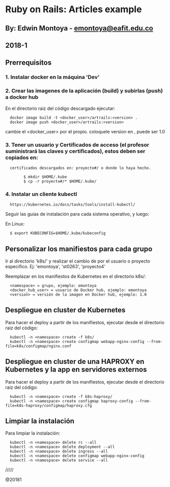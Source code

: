 # Ruby on Rails: Articles example
## By: Edwin Montoya - emontoya@eafit.edu.co
## 2018-1

## Prerrequisitos

### 1. Instalar docker en la máquina 'Dev'

### 2. Crear las imagenes de la aplicación (build) y subirlas (push) a docker hub

En el directorio raiz del código descargado ejecutar:

      docker image build -t <docker_user>/artrails:<version> .
      docker image push <docker_user>/artrails:<version>

cambie el <docker_user> por el propio.
coloquele version en <version>, puede ser 1.0

### 3. Tener un usuario y Certificados de acceso (el profesor suministrará las claves y certificados), estos deben ser copiados en:

      certificados descargados en: proyecto#/ o donde lo haya hecho.

            $ mkdir $HOME/.kube
            $ cp -r proyecto#/* $HOME/.kube/

### 4. Instalar un cliente kubectl 

      https://kubernetes.io/docs/tasks/tools/install-kubectl/

      
Seguir las guias de instalación para cada sistema operativo, y luego:

En Linux:

      $ export KUBECONFIG=$HOME/.kube/kubeconfig


## Personalizar los manifiestos para cada grupo

Ir al directorio 'k8s/' y realizar el cambio de <namespace> por el usuario o proyecto especifico. Ej: 'emontoya', 'st0263', 'proyecto4'

Reemplazar en los manifiestos de Kubernetes en el directorio k8s/:

      <namespace> = grupo, ejemplo: emontoya
      <docker_hub_user> = usuario de Docker hub, ejemplo: emontoya
      <version> = versión de la imagen en Docker hub, ejemplo: 1.0

## Despliegue en cluster de Kubernetes

Para hacer el deploy a partir de los manifiestos, ejecutar desde el directorio raiz del código:

      kubectl -n <namespace> create -f k8s/
      kubectl -n <namespace> create configmap webapp-nginx-config --from-file=k8s/configmap/nginx.conf

## Despliegue en cluster de una HAPROXY en Kubernetes y la app en servidores externos

Para hacer el deploy a partir de los manifiestos, ejecutar desde el directorio raiz del código:

      kubectl -n <namespace> create -f k8s-haproxy/
      kubectl -n <namespace> create configmap haproxy-config --from-file=k8s-haproxy/configmap/haproxy.cfg

## Limpiar la instalación

Para limpiar la instalación:

      kubectl -n <namespace> delete rc --all
      kubectl -n <namespace> delete deployment --all
      kubectl -n <namespace> delete ingress --all
      kubectl -n <namespace> delete configmap webapp-nginx-config
      kubectl -n <namespace> delete service --all

/////

@20181            

